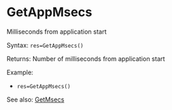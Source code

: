 # GetAppMsecs

Milliseconds from application start

Syntax: `res=GetAppMsecs()`

Returns: Number of milliseconds from application start

Example:

* `res=GetAppMsecs()`

See also: [GetMsecs](/api-native-functions/getmsecs.md)

